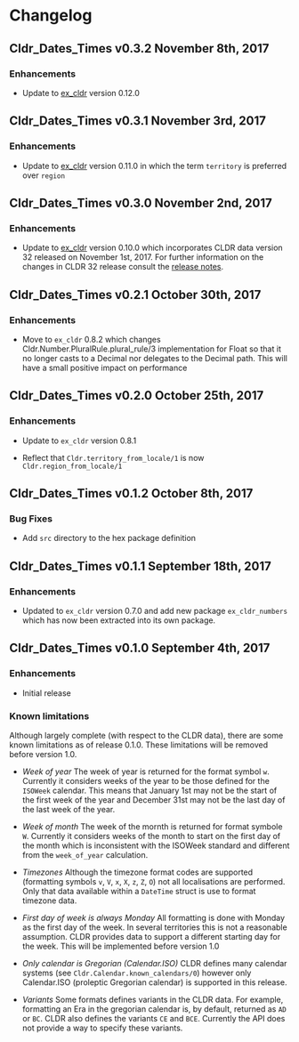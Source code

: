 # Changelog

## Cldr_Dates_Times v0.3.2 November 8th, 2017

### Enhancements

* Update to [ex_cldr](https://hex.pm/packages/ex_cldr) version 0.12.0

## Cldr_Dates_Times v0.3.1 November 3rd, 2017

### Enhancements

* Update to [ex_cldr](https://hex.pm/packages/ex_cldr) version 0.11.0 in which the term `territory` is preferred over `region`

## Cldr_Dates_Times v0.3.0 November 2nd, 2017

### Enhancements

* Update to [ex_cldr](https://hex.pm/packages/ex_cldr) version 0.10.0 which incorporates CLDR data version 32 released on November 1st, 2017.  For further information on the changes in CLDR 32 release consult the [release notes](http://cldr.unicode.org/index/downloads/cldr-32).

## Cldr_Dates_Times v0.2.1 October 30th, 2017

### Enhancements

* Move to `ex_cldr` 0.8.2 which changes Cldr.Number.PluralRule.plural_rule/3 implementation for Float so that it no longer casts to a Decimal nor delegates to the Decimal path.  This will have a small positive impact on performance

## Cldr_Dates_Times v0.2.0 October 25th, 2017

### Enhancements

* Update to `ex_cldr` version 0.8.1

* Reflect that `Cldr.territory_from_locale/1` is now `Cldr.region_from_locale/1`

## Cldr_Dates_Times v0.1.2 October 8th, 2017

### Bug Fixes

* Add `src` directory to the hex package definition

## Cldr_Dates_Times v0.1.1 September 18th, 2017

### Enhancements

* Updated to `ex_cldr` version 0.7.0 and add new package `ex_cldr_numbers` which has now been extracted into its own package.

## Cldr_Dates_Times v0.1.0 September 4th, 2017

### Enhancements

* Initial release

### Known limitations

Although largely complete (with respect to the CLDR data), there are some known limitations as of release 0.1.0.  These limitations will be removed before version 1.0.

* *Week of year*  The week of year is returned for the format symbol `w`.  Currently it considers weeks of the year to be those defined for the `ISOWeek` calendar.  This means that January 1st may not be the start of the first week of the year and December 31st may not be the last day of the last week of the year.

* *Week of month*  The week of the mornth is returned for format symbole `W`.  Currently it considers weeks of the month to start on the first day of the month which is inconsistent with the ISOWeek standard and different from the `week_of_year` calculation.

* *Timezones*  Although the timezone format codes are supported (formatting symbols `v`, `V`, `x`, `X`, `z`, `Z`, `O`) not all localisations are performed.  Only that data available within a `DateTime` struct is use to format timezone data.

* *First day of week is always Monday*  All formatting is done with Monday as the first day of the week.  In several territories this is not a reasonable assumption.  CLDR provides data to support a different starting day for the week.  This will be implemented before version 1.0

* *Only calendar is Gregorian (Calendar.ISO)* CLDR defines many calendar systems (see `Cldr.Calendar.known_calendars/0`) however only Calendar.ISO (proleptic Gregorian calendar) is supported in this release.

* *Variants*  Some formats defines variants in the CLDR data.  For example, formatting an Era in the gregorian calendar is, by default, returned as `AD` or `BC`.  CLDR also defines the variants `CE` and `BCE`.  Currently the API does not provide a way to specify these variants.